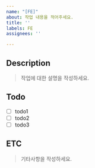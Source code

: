 ```yaml
---
name: "[FE]"
about: 작업 내용을 적어주세요.
title: ''
labels: FE
assignees: ''

---
```


## Description
> 작업에 대한 설명을 작성하세요.

## Todo
- [ ] todo1
- [ ] todo2
- [ ] todo3

## ETC
> 기타사항을 작성하세요.

